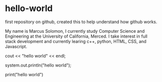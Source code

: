 # hello-world
first repository on github, created this to help understand how github works.

My name is Marcus Solomon, I currently study Computer Science and Engineering at the University of California, Merced. I take interest in full stack development and currently learing c++, python, HTML, CSS, and Javascript. 

cout << "hello world" << endl;

system.out.println("hello world");

print("hello world")
